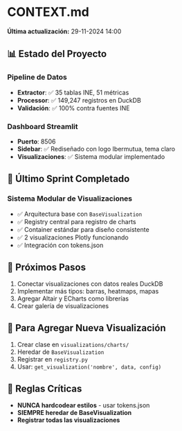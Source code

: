 # CONTEXT.md

**Última actualización:** 29-11-2024 14:00

## 📊 Estado del Proyecto

### Pipeline de Datos
- **Extractor**: ✅ 35 tablas INE, 51 métricas
- **Processor**: ✅ 149,247 registros en DuckDB
- **Validación**: ✅ 100% contra fuentes INE

### Dashboard Streamlit
- **Puerto**: 8506
- **Sidebar**: ✅ Rediseñado con logo Ibermutua, tema claro
- **Visualizaciones**: ✅ Sistema modular implementado

## 🎯 Último Sprint Completado

### Sistema Modular de Visualizaciones
- ✅ Arquitectura base con `BaseVisualization`
- ✅ Registry central para registro de charts
- ✅ Container estándar para diseño consistente
- ✅ 2 visualizaciones Plotly funcionando
- ✅ Integración con tokens.json

## 🚀 Próximos Pasos
1. Conectar visualizaciones con datos reales DuckDB
2. Implementar más tipos: barras, heatmaps, mapas
3. Agregar Altair y ECharts como librerías
4. Crear galería de visualizaciones

## 🔧 Para Agregar Nueva Visualización
1. Crear clase en `visualizations/charts/`
2. Heredar de `BaseVisualization`
3. Registrar en `registry.py`
4. Usar: `get_visualization('nombre', data, config)`

## 📝 Reglas Críticas
- **NUNCA hardcodear estilos** - usar tokens.json
- **SIEMPRE heredar de BaseVisualization**
- **Registrar todas las visualizaciones**